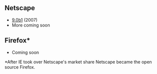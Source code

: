 ## Netscape 
- [9.0b1](http://web.archive.org/web/20070710202146/http://ftp.netscape.com/pub/netscape9/en-US/9.0b/windows/win32/netscape-navigator-9.0b1.exe) (2007)
- More coming soon

## Firefox*
 - Coming soon

*After IE took over Netscape's market share Netscape became the open source Firefox. 
